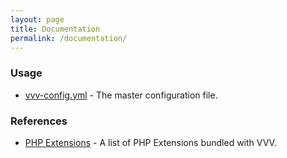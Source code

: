 ```yaml
---
layout: page
title: Documentation
permalink: /documentation/
---
```


### Usage
- [vvv-config.yml](/documentation/vvv-config) - The master configuration file.

### References
- [PHP Extensions](/documentation/references/php-extensions/) - A list of PHP Extensions bundled with VVV.